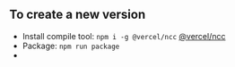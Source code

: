 ## To create a new version
- Install compile tool: `npm i -g @vercel/ncc`  [@vercel/ncc](https://github.com/vercel/ncc)
- Package: `npm run package`
- 